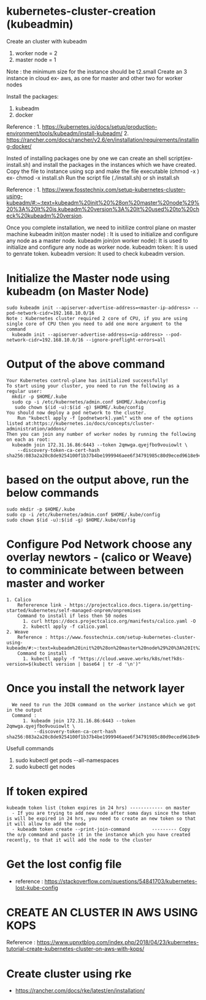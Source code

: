 # kubernetes-cluster-creation (kubeadmin)

Create an cluster with kubeadm
  1. worker node = 2
  2. master node = 1


Note : the minimum size for the instance should be t2.small
Create an 3 instance in cloud ex- aws, as one for master and other two for worker nodes

Install the packages:
  1. kubeadm
  2. docker 

Reference : 1. https://kubernetes.io/docs/setup/production-environment/tools/kubeadm/install-kubeadm/
            2. https://rancher.com/docs/rancher/v2.6/en/installation/requirements/installing-docker/
            
Insted of installing packages one by one we can create an shell script(ex-install.sh) and install the packages in the instances which we have created.
Copy the file to instance using scp and make the file executable (chmod -x <filename>) ex- chmod -x install.sh
Run the script file (./install.sh) or sh install.sh
  
Reference : 1. https://www.fosstechnix.com/setup-kubernetes-cluster-using-kubeadm/#:~:text=kubeadm%20init%20%28on%20master%20node%29%20%3A%20It%20is,kubeadm%20version%3A%20It%20used%20to%20check%20kubeadm%20version.
  
Once you complete installation, we need to initilize control plane on master machine
  kubeadm init(on master node) : It is used to initialize and configure any node as a master node.
  kubeadm join(on worker node): It is used to initialize and configure any node as worker node.
  kubeadm token: It is used to genrate token.
  kubeadm version: It used to check kubeadm version.
  
# Initialize the Master node using kubeadm (on Master Node)
    sudo kubeadm init --apiserver-advertise-address=<master-ip-address> --pod-network-cidr=192.168.10.0/16
    Note : Kubernetes cluster required 2 core of CPU, if you are using single core of CPU then you need to add one more argument to the command
      kubeadm init --apiserver-advertise-address=<ip-address> --pod-network-cidr=192.168.10.0/16 --ignore-preflight-errors=all
  
 # Output of the above command 
    Your Kubernetes control-plane has initialized successfully!
    To start using your cluster, you need to run the following as a regular user:
      mkdir -p $HOME/.kube
      sudo cp -i /etc/kubernetes/admin.conf $HOME/.kube/config
       sudo chown $(id -u):$(id -g) $HOME/.kube/config
    You should now deploy a pod network to the cluster.
        Run "kubectl apply -f [podnetwork].yaml" with one of the options listed at:https://kubernetes.io/docs/concepts/cluster-administration/addons/
    Then you can join any number of worker nodes by running the following on each as root:
      kubeadm join 172.31.16.86:6443 --token 2qmwga.qyejfbo9vouiowlt \
        --discovery-token-ca-cert-hash sha256:083a2a20c8de9254100f1b37b4be1999946aee6f34791985c80d9eced9618e94
  
  
  # based on the output above, run the below commands
    sudo mkdir -p $HOME/.kube
    sudo cp -i /etc/kubernetes/admin.conf $HOME/.kube/config
    sudo chown $(id -u):$(id -g) $HOME/.kube/config
  
  # Configure Pod Network choose any overlay newtors - (calico or Weave) to comminicate between between master and worker
    1. Calico
        Refererence link - https://projectcalico.docs.tigera.io/getting-started/kubernetes/self-managed-onprem/onpremises
        Command to install if less then 50 nodes
          1. curl https://docs.projectcalico.org/manifests/calico.yaml -O
          2. kubectl apply -f calico.yaml
    2. Weave 
        Reference : https://www.fosstechnix.com/setup-kubernetes-cluster-using-kubeadm/#:~:text=kubeadm%20init%20%28on%20master%20node%29%20%3A%20It%20is,kubeadm%20version%3A%20It%20used%20to%20check%20kubeadm%20version.
        Command to install
          1. kubectl apply -f "https://cloud.weave.works/k8s/net?k8s-version=$(kubectl version | base64 | tr -d '\n')"
  
  
  # Once you install the network layer 
      We need to run the JOIN command on the worker instance which we got in the output
      Command :
          1. kubeadm join 172.31.16.86:6443 --token 2qmwga.qyejfbo9vouiowlt \
              --discovery-token-ca-cert-hash sha256:083a2a20c8de9254100f1b37b4be1999946aee6f34791985c80d9eced9618e94
  
  
 Usefull commands
 1. sudo kubectl get pods --all-namespaces
 2. sudo kubectl get nodes
  
 # If token expired 
    kubeadm token list (token expires in 24 hrs) ------------ on master
      - If you are trying to add new node after soma days since the token is will be expired in 24 hrs, you need to create an new token so that it will allow to add the node
      - kubeadm token create --print-join-command        --------- Copy the o/p command and paste it in the instance which you have created recently, to that it will add the node to the cluster
  
# Get the lost config file
   - reference : https://stackoverflow.com/questions/54841703/kubernetes-lost-kube-config
  
  
# CREATE AN CLUSTER IN AWS USING KOPS
  Reference : https://www.upnxtblog.com/index.php/2018/04/23/kubernetes-tutorial-create-kubernetes-cluster-on-aws-with-kops/
  

# Create cluster using rke
   - https://rancher.com/docs/rke/latest/en/installation/

  
  


 

